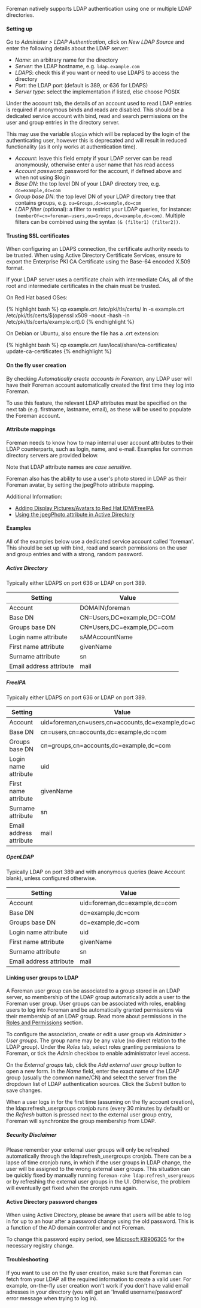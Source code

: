 
Foreman natively supports LDAP authentication using one or multiple LDAP directories.

#### Setting up

Go to *Administer > LDAP Authentication*, click on *New LDAP Source* and enter the following details about the LDAP server:

* *Name*: an arbitrary name for the directory
* *Server*: the LDAP hostname, e.g. `ldap.example.com`
* *LDAPS*: check this if you want or need to use LDAPS to access the directory
* *Port*: the LDAP port (default is 389, or 636 for LDAPS)
* *Server type*: select the implementation if listed, else choose POSIX

Under the account tab, the details of an account used to read LDAP entries is required if anonymous binds and reads are disabled.  This should be a dedicated service account with bind, read and search permissions on the user and group entries in the directory server.

This may use the variable `$login` which will be replaced by the login of the authenticating user, however this is deprecated and will result in reduced functionality (as it only works at authentication time).

* *Account*: leave this field empty if your LDAP server can be read anonymously, otherwise enter a user name that has read access
* *Account password*: password for the account, if defined above and when not using $login
* *Base DN*: the top level DN of your LDAP directory tree, e.g. `dc=example,dc=com`
* *Group base DN*: the top level DN of your LDAP directory tree that contains groups, e.g. `ou=Groups,dc=example,dc=com`
* *LDAP filter* (optional): a filter to restrict your LDAP queries, for instance: ```(memberOf=cn=foreman-users,ou=Groups,dc=example,dc=com)```. Multiple filters can be combined using the syntax ```(& (filter1) (filter2))```.

#### Trusting SSL certificates

When configuring an LDAPS connection, the certificate authority needs to be trusted.
When using Active Directory Certificate Services, ensure to export the Enterprise PKI CA Certificate using the Base-64 encoded X.509 format.

If your LDAP server uses a certificate chain with intermediate CAs, all of the root and intermediate certificates in the chain must be trusted.

On Red Hat based OSes:

{% highlight bash %}
cp example.crt /etc/pki/tls/certs/
ln -s example.crt /etc/pki/tls/certs/$(openssl x509 -noout -hash -in /etc/pki/tls/certs/example.crt).0
{% endhighlight %}

On Debian or Ubuntu, also ensure the file has a .crt extension:

{% highlight bash %}
cp example.crt /usr/local/share/ca-certificates/
update-ca-certificates
{% endhighlight %}

#### On the fly user creation

By checking *Automatically create accounts in Foreman*, any LDAP user will have their Foreman account automatically created the first time they log into Foreman.

To use this feature, the relevant LDAP attributes must be specified on the next tab (e.g. firstname, lastname, email), as these will be used to populate the Foreman account.

#### Attribute mappings

Foreman needs to know how to map internal user account attributes to their LDAP counterparts, such as login, name, and e-mail. Examples for common directory servers are provided below.

Note that LDAP attribute names are *case sensitive*.

Foreman also has the ability to use a user's photo stored in LDAP as their Foreman avatar, by setting the jpegPhoto attribute mapping.

Additional Information:

* [Adding Display Pictures/Avatars to Red Hat IDM/FreeIPA](https://www.dalemacartney.com/2013/12/05/adding-display-picturesavatars-red-hat-idmfreeipa/)
* [Using the jpegPhoto attribute in Active Directory](http://blogs.technet.com/b/btrst4/archive/2004/08/30/222629.aspx?Redirected=true)

#### Examples

All of the examples below use a dedicated service account called 'foreman'.  This should be set up with bind, read and search permissions on the user and group entries and with a strong, random password.

##### Active Directory

Typically either LDAPS on port 636 or LDAP on port 389.

<div>
  <table class="table table-bordered table-condensed">
    <thead>
      <tr>
        <th>Setting</th>
        <th>Value</th>
      </tr>
    </thead>
    <tbody>
      <tr>
        <td>Account</td>
        <td>DOMAIN\foreman</td>
      </tr>
      <tr>
        <td>Base DN</td>
        <td>CN=Users,DC=example,DC=COM</td>
      </tr>
      <tr>
        <td>Groups base DN</td>
        <td>CN=Users,DC=example,DC=com</td>
      </tr>
      <tr>
        <td>Login name attribute</td>
        <td>sAMAccountName</td>
      </tr>
      <tr>
        <td>First name attribute</td>
        <td>givenName</td>
      </tr>
      <tr>
        <td>Surname attribute</td>
        <td>sn</td>
      </tr>
      <tr>
        <td>Email address attribute</td>
        <td>mail</td>
      </tr>
    </tbody>
  </table>
</div>

##### FreeIPA

Typically either LDAPS on port 636 or LDAP on port 389.

<div>
  <table class="table table-bordered table-condensed">
    <thead>
      <tr>
        <th>Setting</th>
        <th>Value</th>
      </tr>
    </thead>
    <tbody>
      <tr>
        <td>Account</td>
        <td>uid=foreman,cn=users,cn=accounts,dc=example,dc=com</td>
      </tr>
      <tr>
        <td>Base DN</td>
        <td>cn=users,cn=accounts,dc=example,dc=com</td>
      </tr>
      <tr>
        <td>Groups base DN</td>
        <td>cn=groups,cn=accounts,dc=example,dc=com</td>
      </tr>
      <tr>
        <td>Login name attribute</td>
        <td>uid</td>
      </tr>
      <tr>
        <td>First name attribute</td>
        <td>givenName</td>
      </tr>
      <tr>
        <td>Surname attribute</td>
        <td>sn</td>
      </tr>
      <tr>
        <td>Email address attribute</td>
        <td>mail</td>
      </tr>
    </tbody>
  </table>
</div>

##### OpenLDAP

Typically LDAP on port 389 and with anonymous queries (leave Account blank), unless configured otherwise.

<div>
  <table class="table table-bordered table-condensed">
    <thead>
      <tr>
        <th>Setting</th>
        <th>Value</th>
      </tr>
    </thead>
    <tbody>
      <tr>
        <td>Account</td>
        <td>uid=foreman,dc=example,dc=com</td>
      </tr>
      <tr>
        <td>Base DN</td>
        <td>dc=example,dc=com</td>
      </tr>
      <tr>
        <td>Groups base DN</td>
        <td>dc=example,dc=com</td>
      </tr>
      <tr>
        <td>Login name attribute</td>
        <td>uid</td>
      </tr>
      <tr>
        <td>First name attribute</td>
        <td>givenName</td>
      </tr>
      <tr>
        <td>Surname attribute</td>
        <td>sn</td>
      </tr>
      <tr>
        <td>Email address attribute</td>
        <td>mail</td>
      </tr>
    </tbody>
  </table>
</div>

#### Linking user groups to LDAP

A Foreman user group can be associated to a group stored in an LDAP server, so membership of the LDAP group automatically adds a user to the Foreman user group.  User groups can be associated with roles, enabling users to log into Foreman and be automatically granted permissions via their membership of an LDAP group.  Read more about permissions in the [Roles and Permissions](/manuals/{{page.version}}/index.html#4.1.2RolesandPermissions) section.

To configure the association, create or edit a user group via *Administer > User groups*.  The group name may be any value (no direct relation to the LDAP group).  Under the *Roles* tab, select roles granting permissions to Foreman, or tick the *Admin* checkbox to enable administrator level access.

On the *External groups* tab, click the *Add external user group* button to open a new form.  In the *Name* field, enter the exact name of the LDAP group (usually the common name/CN) and select the server from the dropdown list of LDAP authentication sources.  Click the *Submit* button to save changes.

When a user logs in for the first time (assuming on the fly account creation), the ldap:refresh_usergroups cronjob runs (every 30 minutes by default) or the *Refresh* button is pressed next to the external user group entry, Foreman will synchronize the group membership from LDAP.

##### Security Disclaimer

Please remember your external user groups will only be refreshed automatically through the ldap:refresh_usergroups cronjob. There can be a lapse of time cronjob runs, in which if the user groups in LDAP change, the user will be assigned to the wrong external user groups. This situation can be quickly fixed by manually running ```foreman-rake ldap:refresh_usergroups``` or by refreshing the external user groups in the UI. Otherwise, the problem will eventually get fixed when the cronjob runs again.

#### Active Directory password changes

When using Active Directory, please be aware that users will be able to log in for up to an hour after a password change using the old password. This is a function of the AD domain controller and not Foreman.

To change this password expiry period, see [Microsoft KB906305](https://support.microsoft.com/en-us/kb/906305) for the necessary registry change.

#### Troubleshooting

If you want to use on the fly user creation, make sure that Foreman can fetch from your LDAP all the required information to create a valid user.
For example, on-the-fly user creation won't work if you don't have valid email adresses in your directory (you will get an 'Invalid username/password' error message when trying to log in).
